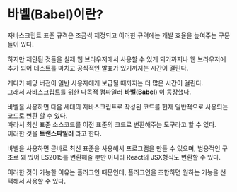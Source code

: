 # 바벨(Babel)이란?

자바스크립트 표준 규격은 조금씩 제정되고 이러한 규격에는 개발 효율을 높여주는 구문들이 있다.  

하지만 제안된 것들을 실제 웹 브라우저에서 사용할 수 있게 되기까지나 웹 브라우저에 추가 되어 테스트를 마치고 공식적인 발표가 있기까지는 시간이 걸린다.

게다가 해당 버전이 일반 사용자에게 보급될 때까지는 더 많은 시간이 걸린다.  
그래서 자바스크립트를 위한 다목적 컴파일러 **바벨(Babel)** 이 등장했다.

바벨을 사용하면 다음 세대의 자바스크립트로 작성된 코드를 현재 일반적으로 사용되는 코드로 변환 할 수 있다.  
따라서 최신 표준 소스코드를 이전 표준의 코드로 변환해주는 도구라고 할 수 있다.  
이러한 것을 **트랜스파일러** 라고 한다.  

바벨을 사용하면 곧바로 최신 표준을 사용해서 프로그램을 만들 수 있으며, 범용적인 구조로 돼 있어 ES2015를 변환해줄 뿐만 아니라 React의 JSX형식도 변환할 수 있다.
  
이러한 것이 가능한 이유는 플러그인 때문인데, 플러그인을 조합하면 원하는 기능을 선택해서 사용할 수 있다.